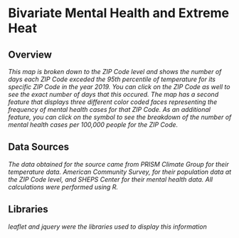 # Bivariate Mental Health and Extreme Heat


**Overview** <br>
--
_This map is broken down to the ZIP Code level and shows the number of days each ZIP Code exceded the 95th percentile of temperature for its specific ZIP Code in the year 2019. You can click on the ZIP Code as well to see the exact number of days that this occured. The map has a second feature that displays three different color coded faces representing the frequency of mental health cases for that ZIP Code. As an additional feature, you can click on the symbol to see the breakdown of the number of mental health cases per 100,000 people for the ZIP Code._<br>

**Data Sources** <br>
--
_The data obtained for the source came from PRISM Climate Group for their temperature data. American Community Survey, for their population data at the ZIP Code level, and SHEPS Center for their mental health data. All calculations were performed using R._<br>


**Libraries**
--
_leaflet and jquery were the libraries used to display this information_
